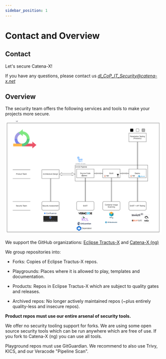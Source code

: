 ```yaml
---
sidebar_position: 1
---
```


# Contact and Overview

## Contact

Let's secure Catena-X!

If you have any questions, please contact us *[dl_CoP_IT_Security@catena-x.net](mailto:dl_CoP_IT_Security@catena-x.net)*

## Overview

The security team offers the following services and tools to make your projects more secure.

![security-tooling-overview.png](assets/security-tooling-overview.png)

We support the GitHub organizations: [Eclipse Tractus-X](https://github.com/eclipse-tractusx) and [Catena-X (ng)](https://github.com/catenax-ng)

We group repositories into:

- Forks: Copies of Eclipse Tractus-X repos.

- Playgrounds: Places where it is allowed to play, templates and documentation.

- Products: Repos in  Eclipse Tractus-X which are subject to quality gates and releases.

- Archived repos: No longer actively maintained repos (~plus entirely quality-less and insecure repos).

**Product repos must use our entire arsenal of security tools.**

We offer no security tooling support for forks. We are using some open source security tools which can be run anywhere which are free of use. If you fork to Catena-X (ng) you can use all tools.

Playground repos must use GitGuardian. We recommend to also use Trivy, KICS, and our Veracode "Pipeline Scan".
